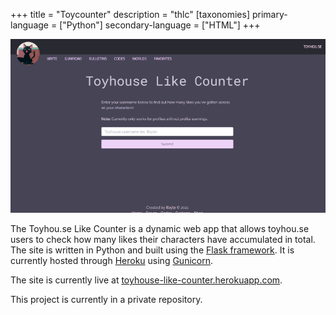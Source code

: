 +++
title = "Toycounter"
description = "thlc"
[taxonomies]
primary-language = ["Python"]
secondary-language = ["HTML"]
+++

![image of site](https://github.com/48nes/48nes.github.io/blob/main/content/projects/thlc.PNG?raw=true)

The Toyhou.se Like Counter is a dynamic web app that allows toyhou.se users to check how many likes their characters have accumulated in total. The site is written in Python and built using the [Flask framework](https://flask.palletsprojects.com/en/2.0.x/). It is currently hosted through [Heroku](https://www.heroku.com/) using [Gunicorn](https://gunicorn.org/).

The site is currently live at [toyhouse-like-counter.herokuapp.com](https://toyhouse-like-counter.herokuapp.com).

This project is currently in a private repository. 
